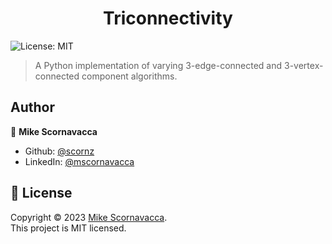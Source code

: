 <h1 align="center">Triconnectivity</h1>
<p>
    <img alt="License: MIT" src="https://img.shields.io/badge/License-MIT-yellow.svg" />
</p>

> A Python implementation of varying 3-edge-connected and 3-vertex-connected component algorithms.

## Author

👤 **Mike Scornavacca**

- Github: [@scornz](https://github.com/scornz)
- LinkedIn: [@mscornavacca](https://linkedin.com/in/mscornavacca)

## 📝 License

Copyright © 2023 [Mike Scornavacca](https://github.com/scornz).<br />
This project is MIT licensed.
